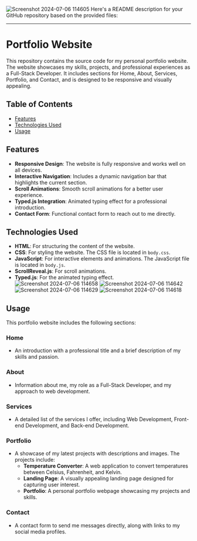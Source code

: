 ![Screenshot 2024-07-06 114605](https://github.com/Mrshahzad07/Portfolio/assets/174724515/51ffdb4f-8dcb-494b-be44-1081ae66c8a9)
Here's a README description for your GitHub repository based on the provided files:

---

# Portfolio Website

This repository contains the source code for my personal portfolio website. The website showcases my skills, projects, and professional experiences as a Full-Stack Developer. It includes sections for Home, About, Services, Portfolio, and Contact, and is designed to be responsive and visually appealing.

## Table of Contents
- [Features](#features)
- [Technologies Used](#technologies-used)
- [Usage](#usage)

## Features
- **Responsive Design**: The website is fully responsive and works well on all devices.
- **Interactive Navigation**: Includes a dynamic navigation bar that highlights the current section.
- **Scroll Animations**: Smooth scroll animations for a better user experience.
- **Typed.js Integration**: Animated typing effect for a professional introduction.
- **Contact Form**: Functional contact form to reach out to me directly.

## Technologies Used
- **HTML**: For structuring the content of the website.
- **CSS**: For styling the website. The CSS file is located in `body.css`.
- **JavaScript**: For interactive elements and animations. The JavaScript file is located in `body.js`.
- **ScrollReveal.js**: For scroll animations.
- **Typed.js**: For the animated typing effect.
![Screenshot 2024-07-06 114658](https://github.com/Mrshahzad07/Portfolio/assets/174724515/17cb3d45-1b63-4533-b406-b9342ba0592c)
![Screenshot 2024-07-06 114642](https://github.com/Mrshahzad07/Portfolio/assets/174724515/b7691738-750e-45d4-b193-6512919c8ceb)
![Screenshot 2024-07-06 114629](https://github.com/Mrshahzad07/Portfolio/assets/174724515/a86d6848-3ab2-466b-8abc-dc2c7bb90d12)
![Screenshot 2024-07-06 114618](https://github.com/Mrshahzad07/Portfolio/assets/174724515/12054f25-48b8-44f5-aa5e-1f17225b78f5)

## Usage
This portfolio website includes the following sections:

### Home
- An introduction with a professional title and a brief description of my skills and passion.

### About
- Information about me, my role as a Full-Stack Developer, and my approach to web development.

### Services
- A detailed list of the services I offer, including Web Development, Front-end Development, and Back-end Development.

### Portfolio
- A showcase of my latest projects with descriptions and images. The projects include:
  - **Temperature Converter**: A web application to convert temperatures between Celsius, Fahrenheit, and Kelvin.
  - **Landing Page**: A visually appealing landing page designed for capturing user interest.
  - **Portfolio**: A personal portfolio webpage showcasing my projects and skills.

### Contact
- A contact form to send me messages directly, along with links to my social media profiles.
